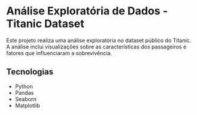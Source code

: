 
# Análise Exploratória de Dados - Titanic Dataset

Este projeto realiza uma análise exploratória no dataset público do Titanic. A análise inclui visualizações sobre as características dos passageiros e fatores que influenciaram a sobrevivência.

## Tecnologias
- Python
- Pandas
- Seaborn
- Matplotlib

